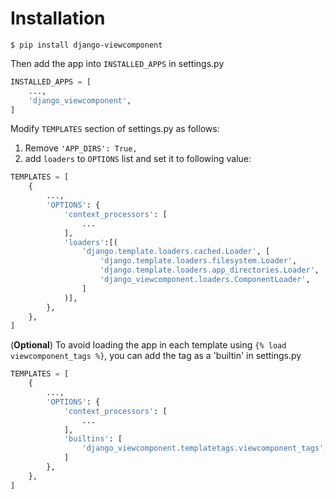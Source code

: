 # Installation

```shell
$ pip install django-viewcomponent
```

Then add the app into `INSTALLED_APPS` in settings.py

```python
INSTALLED_APPS = [
    ...,
    'django_viewcomponent',
]
```

Modify `TEMPLATES` section of settings.py as follows:

1. Remove `'APP_DIRS': True,`
2. add `loaders` to `OPTIONS` list and set it to following value:

```python
TEMPLATES = [
    {
        ...,
        'OPTIONS': {
            'context_processors': [
                ...
            ],
            'loaders':[(
                'django.template.loaders.cached.Loader', [
                    'django.template.loaders.filesystem.Loader',
                    'django.template.loaders.app_directories.Loader',
                    'django_viewcomponent.loaders.ComponentLoader',
                ]
            )],
        },
    },
]
```

(**Optional**) To avoid loading the app in each template using ``` {% load viewcomponent_tags %} ```, you can add the tag as a 'builtin' in settings.py

```python
TEMPLATES = [
    {
        ...,
        'OPTIONS': {
            'context_processors': [
                ...
            ],
            'builtins': [
                'django_viewcomponent.templatetags.viewcomponent_tags',       # new
            ]
        },
    },
]
```
